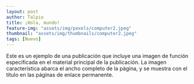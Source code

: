 ```yaml
---
layout: post
author: Talpio
title: ¡Hola, mundo!
feature-img: "assets/img/pexels/computer2.jpeg"
thumbnail: "assets/img/thumbnails/computer2.jpeg"
tags: [Nuevo]
---
```


Este es un ejemplo de una publicación que incluye una imagen de función especificada en el material principal de la publicación. La imagen característica abarca el ancho completo de la página, y se muestra con el título en las páginas de enlace permanente.

